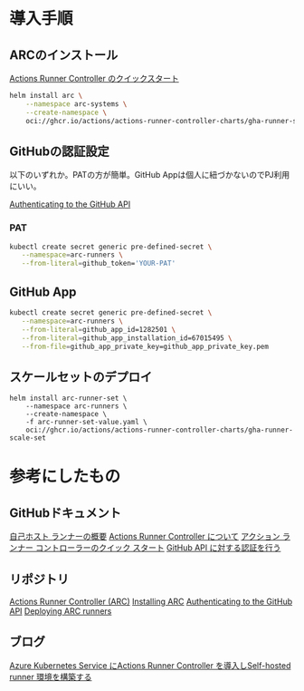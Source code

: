 # 導入手順

## ARCのインストール

[Actions Runner Controller のクイックスタート](https://docs.github.com/en/actions/hosting-your-own-runners/managing-self-hosted-runners-with-actions-runner-controller/quickstart-for-actions-runner-controller)

``` sh
helm install arc \
    --namespace arc-systems \
    --create-namespace \
    oci://ghcr.io/actions/actions-runner-controller-charts/gha-runner-scale-set-controller
```

## GitHubの認証設定

以下のいずれか。PATの方が簡単。GitHub Appは個人に紐づかないのでPJ利用にいい。

[Authenticating to the GitHub API](https://docs.github.com/en/actions/hosting-your-own-runners/managing-self-hosted-runners-with-actions-runner-controller/authenticating-to-the-github-api#deploying-using-personal-access-token-classic-authentication)

### PAT

``` sh
kubectl create secret generic pre-defined-secret \
   --namespace=arc-runners \
   --from-literal=github_token='YOUR-PAT'
```

## GitHub App

``` sh
kubectl create secret generic pre-defined-secret \
   --namespace=arc-runners \
   --from-literal=github_app_id=1282501 \
   --from-literal=github_app_installation_id=67015495 \
   --from-file=github_app_private_key=github_app_private_key.pem
```

## スケールセットのデプロイ

```
helm install arc-runner-set \
    --namespace arc-runners \
    --create-namespace \
    -f arc-runner-set-value.yaml \
    oci://ghcr.io/actions/actions-runner-controller-charts/gha-runner-scale-set
```

# 参考にしたもの

## GitHubドキュメント

[自己ホスト ランナーの概要](https://docs.github.com/ja/actions/hosting-your-own-runners/managing-self-hosted-runners/about-self-hosted-runners)
[Actions Runner Controller について](https://docs.github.com/ja/actions/hosting-your-own-runners/managing-self-hosted-runners-with-actions-runner-controller/about-actions-runner-controller)
[アクション ランナー コントローラーのクイック スタート](https://docs.github.com/ja/actions/hosting-your-own-runners/managing-self-hosted-runners-with-actions-runner-controller/quickstart-for-actions-runner-controller)
[GitHub API に対する認証を行う](https://docs.github.com/ja/actions/hosting-your-own-runners/managing-self-hosted-runners-with-actions-runner-controller/authenticating-to-the-github-api)

## リポジトリ

[Actions Runner Controller (ARC)](https://github.com/actions/actions-runner-controller)
[Installing ARC](https://github.com/actions/actions-runner-controller/blob/master/docs/installing-arc.md)
[Authenticating to the GitHub API](https://github.com/actions/actions-runner-controller/blob/master/docs/authenticating-to-the-github-api.md)
[Deploying ARC runners](https://github.com/actions/actions-runner-controller/blob/master/docs/deploying-arc-runners.md)

## ブログ

[Azure Kubernetes Service にActions Runner Controller を導入しSelf-hosted runner 環境を構築する](https://kdkwakaba.com/articles/deploy-actions-runner-controller-on-aks)